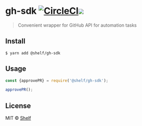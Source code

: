 # gh-sdk [![CircleCI](https://circleci.com/gh/shelfio/gh-sdk/tree/master.svg?style=svg)](https://circleci.com/gh/shelfio/gh-sdk/tree/master)![](https://img.shields.io/badge/code_style-prettier-ff69b4.svg)

> Convenient wrapper for GitHub API for automation tasks

## Install

```
$ yarn add @shelf/gh-sdk
```

## Usage

```js
const {approvePR} = require('@shelf/gh-sdk');

approvePR();
```

## License

MIT © [Shelf](https://shelf.io)
